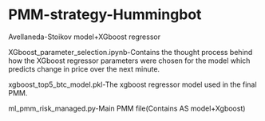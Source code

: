 # PMM-strategy-Hummingbot
Avellaneda-Stoikov model+XGboost regressor

XGboost_parameter_selection.ipynb-Contains the thought process behind how the XGboost regressor parameters were chosen for the model which predicts change in price over the next minute.

xgboost_top5_btc_model.pkl-The xgboost regressor model used in the final PMM.

ml_pmm_risk_managed.py-Main PMM file(Contains AS model+Xgboost)

